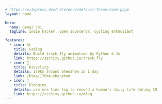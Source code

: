 ```yaml
---
# https://vitepress.dev/reference/default-theme-home-page
layout: home

hero:
  name: Geogi Chi
  tagline: indie hacker, open sourceror, cycling enthusiast

features:
  - icon: 💻
    title: Coding
    details: Build track fly animation by Python & Js
    link: https://szchixy.github.io/track_fly
  - icon: 🚴
    title: Bicycling
    details: 170km around Shenzhen in 1 day
    link: /blog/170km-shenzhen
  - icon: 📝
    title: Dlogging
    details: use one line log to record a human's daily life during 10 years
    link: https://szchixy.github.io/dlog
---
```

